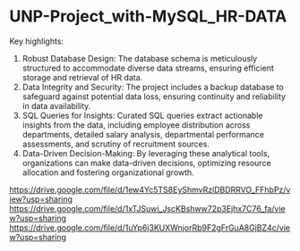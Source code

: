 # UNP-Project_with-MySQL_HR-DATA

Key highlights: 

1. Robust Database Design: The database schema is meticulously structured to accommodate diverse data streams, ensuring efficient storage and retrieval of HR data.
2. Data Integrity and Security: The project includes a backup database to safeguard against potential data loss, ensuring continuity and reliability in data availability.
3. SQL Queries for Insights: Curated SQL queries extract actionable insights from the data, including employee distribution across departments, detailed salary analysis, departmental performance assessments, and scrutiny of recruitment sources.
4. Data-Driven Decision-Making: By leveraging these analytical tools, organizations can make data-driven decisions, optimizing resource allocation and fostering organizational growth.

https://drive.google.com/file/d/1ew4Yc5TS8EyShmvRzlDBDRRVO_FFhbPz/view?usp=sharing
https://drive.google.com/file/d/1xTJSuwi_JscKBshww72p3Ejhx7C76_fa/view?usp=sharing
https://drive.google.com/file/d/1uYp6j3KUXWnjorRb9F2gFrGuA8GjBZ4c/view?usp=sharing
